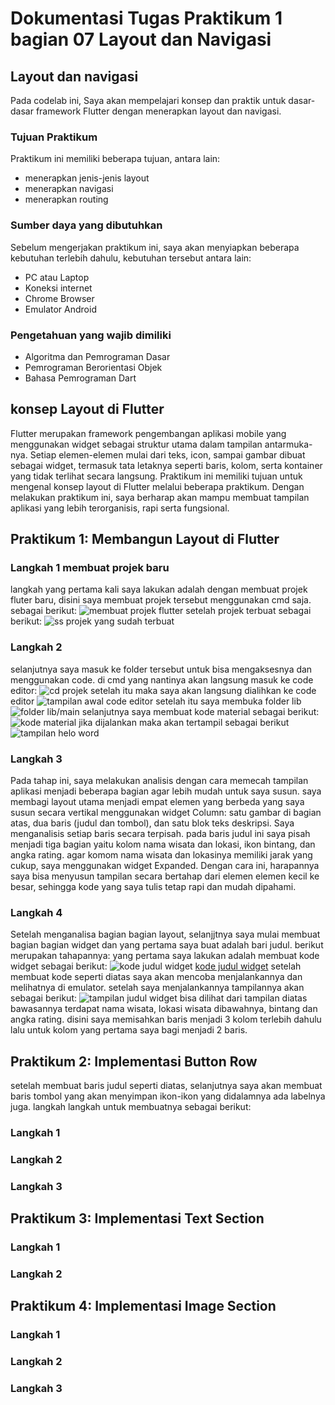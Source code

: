# Dokumentasi Tugas Praktikum 1 bagian 07 Layout dan Navigasi
## Layout dan navigasi
Pada codelab ini, Saya akan mempelajari konsep dan praktik untuk dasar-dasar framework Flutter dengan menerapkan layout dan navigasi.

### Tujuan Praktikum
Praktikum ini memiliki beberapa tujuan, antara lain:
- menerapkan jenis-jenis layout
- menerapkan navigasi
- menerapkan routing

### Sumber daya yang dibutuhkan
Sebelum mengerjakan praktikum ini, saya akan menyiapkan beberapa kebutuhan terlebih dahulu, kebutuhan tersebut antara lain:
- PC atau Laptop
- Koneksi internet
- Chrome Browser
- Emulator Android

### Pengetahuan yang wajib dimiliki
- Algoritma dan Pemrograman Dasar
- Pemrograman Berorientasi Objek
- Bahasa Pemrograman Dart

## konsep Layout di Flutter
Flutter merupakan framework pengembangan aplikasi mobile yang menggunakan widget sebagai struktur utama dalam tampilan antarmuka-nya. Setiap elemen-elemen mulai dari teks, icon, sampai gambar dibuat sebagai widget, termasuk tata letaknya seperti baris, kolom, serta kontainer yang tidak terlihat secara langsung. Praktikum ini memiliki tujuan untuk mengenal konsep layout di Flutter melalui beberapa praktikum. Dengan melakukan praktikum ini, saya berharap akan mampu membuat tampilan aplikasi yang lebih terorganisis, rapi serta fungsional.

## Praktikum 1: Membangun Layout di Flutter
### Langkah 1 membuat projek baru
langkah yang pertama kali saya lakukan adalah dengan membuat projek fluter baru, disini saya membuat projek tersebut menggunakan cmd saja. sebagai berikut:
![membuat projek flutter](assets/images/laporan/1.png)
setelah projek terbuat sebagai berikut:
![ss projek yang sudah terbuat](assets/images/laporan/2.png)

### Langkah 2
selanjutnya saya masuk ke folder tersebut untuk bisa mengaksesnya dan menggunakan code. di cmd yang nantinya akan langsung masuk ke code editor:
![cd projek](assets/images/laporan/3.png)
setelah itu maka saya akan langsung dialihkan ke code editor
![tampilan awal code editor](assets/images/laporan/4.png)
setelah itu saya membuka folder lib
![folder lib/main](assets/images/laporan/5.png)
selanjutnya saya membuat kode material sebagai berikut:
![kode material](assets/images/laporan/6.png)
jika dijalankan maka akan tertampil sebagai berikut
![tampilan helo word](assets/images/laporan/7.png)

### Langkah 3
Pada tahap ini, saya melakukan analisis dengan cara memecah tampilan aplikasi menjadi beberapa bagian agar lebih mudah untuk saya susun. saya membagi layout utama menjadi empat elemen yang berbeda yang saya susun secara vertikal menggunakan widget Column: satu gambar di bagian atas, dua baris (judul dan tombol), dan satu blok teks deskripsi. Saya menganalisis setiap baris secara terpisah. pada baris judul ini saya pisah menjadi tiga bagian yaitu kolom nama wisata dan lokasi, ikon bintang, dan angka rating. agar komom nama wisata dan lokasinya memiliki jarak yang cukup, saya menggunakan widget Expanded. Dengan cara ini, harapannya saya bisa menyusun tampilan secara bertahap dari elemen elemen kecil ke besar, sehingga kode yang saya tulis tetap rapi dan mudah dipahami.

### Langkah 4
Setelah menganalisa bagian bagian layout, selanjjtnya saya mulai membuat bagian bagian widget dan yang pertama saya buat adalah bari judul. berikut merupakan tahapannya:
yang pertama saya lakukan adalah membuat kode widget sebagai berikut:
![kode judul widget](assets/images/laporan/8.png)
[kode judul widget](lib/main1_4.dart)
setelah membuat kode seperti diatas saya akan mencoba menjalankannya dan melihatnya di emulator. setelah saya menjalankannya tampilannya akan sebagai berikut:
![tampilan judul widget](assets/images/laporan/9.png)
bisa dilihat dari tampilan diatas bawasannya terdapat nama wisata, lokasi wisata dibawahnya, bintang dan angka rating. disini saya memisahkan baris menjadi 3 kolom terlebih dahulu lalu untuk kolom yang pertama saya bagi menjadi 2 baris.

## Praktikum 2: Implementasi Button Row
setelah membuat baris judul seperti diatas, selanjutnya saya akan membuat baris tombol yang akan menyimpan ikon-ikon yang didalamnya ada labelnya juga. langkah langkah untuk membuatnya sebagai berikut:

### Langkah 1

### Langkah 2
### Langkah 3

## Praktikum 3: Implementasi Text Section
### Langkah 1
### Langkah 2

## Praktikum 4: Implementasi Image Section
### Langkah 1
### Langkah 2
### Langkah 3